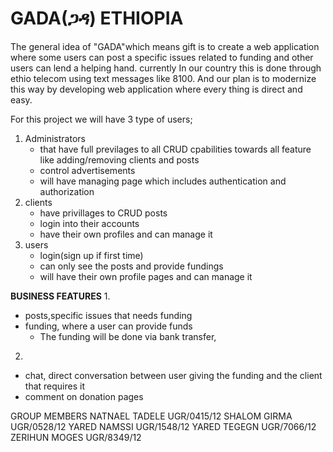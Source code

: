 # GADA(ጋዳ) ETHIOPIA
The general idea of "GADA"which means gift is to create a web application where some users can post a specific issues related to funding and other users can lend a helping hand.
currently In our country this is done through ethio telecom using text messages like 8100. And our plan is to modernize this way by developing web application where every thing is direct and easy.


For this project we will have 3 type of users;
  1. Administrators
     - that have full previlages to all CRUD cpabilities towards all feature like adding/removing clients and posts 
     - control advertisements
     - will have managing page which includes authentication and authorization
  2. clients 
     - have privillages to CRUD posts
     - login into their accounts
     - have their own profiles and can manage it
  3. users
     - login(sign up if first time)
     - can only see the posts and provide fundings
     - will have their own profile pages and can manage it



**BUSINESS FEATURES**
1.
- posts,specific issues that needs funding 
- funding, where a user can provide funds
    - The funding will be done via bank transfer, 
2. 
  - chat, direct conversation between user giving the funding and the client that requires it
  - comment on donation pages
 







GROUP MEMBERS
NATNAEL TADELE UGR/0415/12
SHALOM GIRMA   UGR/0528/12
YARED NAMSSI   UGR/1548/12
YARED TEGEGN   UGR/7066/12
ZERIHUN MOGES  UGR/8349/12
